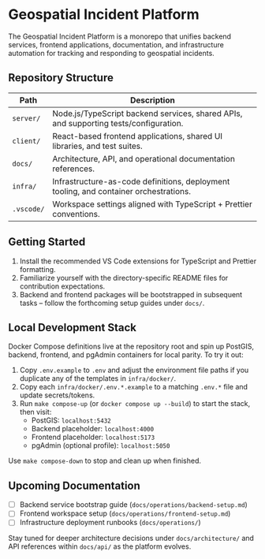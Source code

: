 # Geospatial Incident Platform

The Geospatial Incident Platform is a monorepo that unifies backend services, frontend applications, documentation, and infrastructure automation for tracking and responding to geospatial incidents.

## Repository Structure

| Path | Description |
| --- | --- |
| `server/` | Node.js/TypeScript backend services, shared APIs, and supporting tests/configuration. |
| `client/` | React-based frontend applications, shared UI libraries, and test suites. |
| `docs/` | Architecture, API, and operational documentation references. |
| `infra/` | Infrastructure-as-code definitions, deployment tooling, and container orchestrations. |
| `.vscode/` | Workspace settings aligned with TypeScript + Prettier conventions. |

## Getting Started

1. Install the recommended VS Code extensions for TypeScript and Prettier formatting.
2. Familiarize yourself with the directory-specific README files for contribution expectations.
3. Backend and frontend packages will be bootstrapped in subsequent tasks – follow the forthcoming setup guides under `docs/`.

## Local Development Stack

Docker Compose definitions live at the repository root and spin up PostGIS, backend, frontend, and pgAdmin containers for local parity. To try it out:

1. Copy `.env.example` to `.env` and adjust the environment file paths if you duplicate any of the templates in `infra/docker/`.
2. Copy each `infra/docker/.env.*.example` to a matching `.env.*` file and update secrets/tokens.
3. Run `make compose-up` (or `docker compose up --build`) to start the stack, then visit:
	- PostGIS: `localhost:5432`
	- Backend placeholder: `localhost:4000`
	- Frontend placeholder: `localhost:5173`
	- pgAdmin (optional profile): `localhost:5050`

Use `make compose-down` to stop and clean up when finished.

## Upcoming Documentation

- [ ] Backend service bootstrap guide (`docs/operations/backend-setup.md`)
- [ ] Frontend workspace setup (`docs/operations/frontend-setup.md`)
- [ ] Infrastructure deployment runbooks (`docs/operations/`)

Stay tuned for deeper architecture decisions under `docs/architecture/` and API references within `docs/api/` as the platform evolves.
